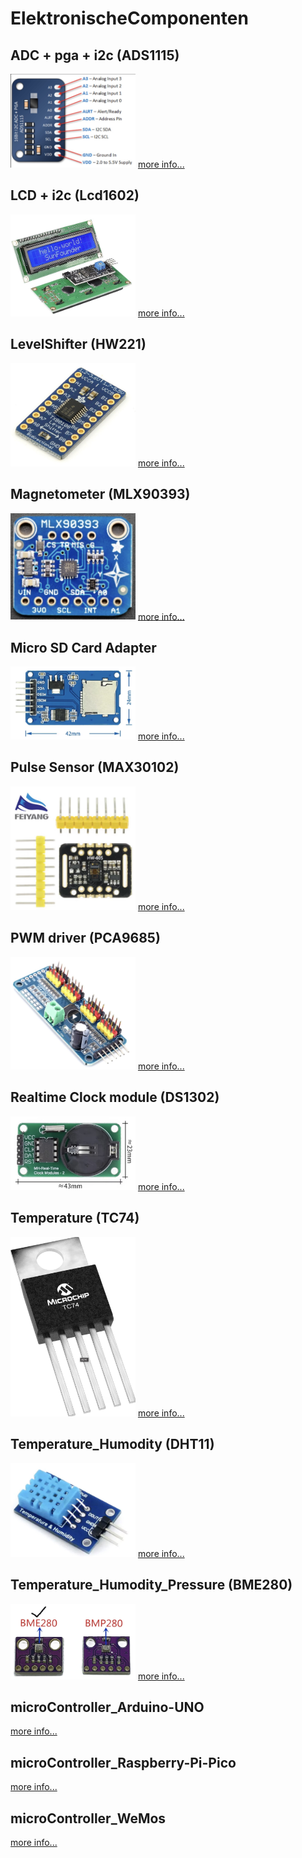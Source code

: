 # ElektronischeComponenten

## ADC + pga + i2c (ADS1115)
<img src="ADC + pga + i2c (ADS1115)/ADS1115_Photo.jpg" alt="Photo of the component" width="200">
<a href="ADC + pga + i2c (ADS1115)/README.md"> more info...</a>


## LCD + i2c (Lcd1602)
<img src="LCD + i2c (Lcd1602)/Lcd1602_Photo.jpg" alt="Photo of the component" width="200">
<a href="LCD + i2c (Lcd1602)/README.md"> more info...</a>

## LevelShifter (HW221)
<img src="LevelShifter (HW221)/HW221_Photo.jpg" alt="Photo of the component" width="200">
<a href="LevelShifter (HW221)/README.md"> more info...</a>


## Magnetometer (MLX90393)
<img src="Magnetometer (MLX90393)/MLX90393_Photo.jpg" alt="Photo of the component" width="200">
<a href="Magnetometer (MLX90393)/README.md"> more info...</a>


## Micro SD Card Adapter
<img src="Micro SD Card Adapter/Micro SD Card Adapter_Photo.jpg" alt="Photo of the component" width="200">
<a href="Micro SD Card Adapter/README.md"> more info...</a>


## Pulse Sensor (MAX30102)
<img src="Pulse Sensor (MAX30102)/MAX30102_Photo.jpg" alt="Photo of the component" width="200">
<a href="Pulse Sensor (MAX30102)/README.md"> more info...</a>


## PWM driver (PCA9685)
<img src="PWM driver (PCA9685)/PCA9685_Photo.jpg" alt="Photo of the component" width="200">
<a href="PWM driver (PCA9685)/README.md"> more info...</a>


## Realtime Clock module (DS1302)
<img src="Realtime Clock module (DS1302)/DS1302_Photo.jpg" alt="Photo of the component" width="200">
<a href="Realtime Clock module (DS1302)/README.md"> more info...</a>


## Temperature (TC74)
<img src="Temperature (TC74)/TC74_Photo.jpg" alt="Photo of the component" width="200">
<a href="Temperature (TC74)/README.md"> more info...</a>


## Temperature_Humodity (DHT11)
<img src="Temperature_Humodity (DHT11)/DHT11_Photo.jpg" alt="Photo of the component" width="200">
<a href="Temperature_Humodity (DHT11)/README.md"> more info...</a>


## Temperature_Humodity_Pressure (BME280)
<img src="Temperature_Humodity_Pressure (BME280)/BME280_Photo.jpg" alt="Photo of the component" width="200">
<a href="Temperature_Humodity_Pressure (BME280)/README.md"> more info...</a>

## microController_Arduino-UNO
<a href="microController_Arduino-UNO/README.md"> more info...</a>

## microController_Raspberry-Pi-Pico
<a href="microController_Raspberry-Pi-Pico/README.md"> more info...</a>

## microController_WeMos
<a href="microController_WeMos/README.md"> more info...</a>

